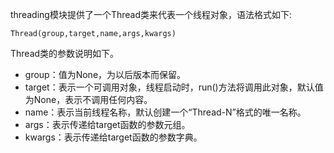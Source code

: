 threading模块提供了一个Thread类来代表一个线程对象，语法格式如下:
```
Thread(group,target,name,args,kwargs)
```
Thread类的参数说明如下。
- group：值为None，为以后版本而保留。
- target：表示一个可调用对象，线程启动时，run()方法将调用此对象，默认值为None，表示不调用任何内容。
- name：表示当前线程名称，默认创建一个“Thread-N”格式的唯一名称。
- args：表示传递给target函数的参数元组。
- kwargs：表示传递给target函数的参数字典。

